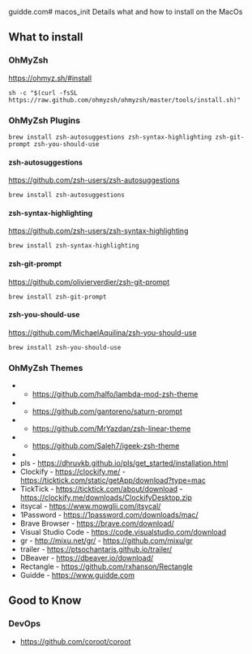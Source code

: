 guidde.com# macos_init
Details what and how to install on the MacOs


## What to install
### OhMyZsh
https://ohmyz.sh/#install
```
sh -c "$(curl -fsSL https://raw.github.com/ohmyzsh/ohmyzsh/master/tools/install.sh)"
```

### OhMyZsh Plugins
```
brew install zsh-autosuggestions zsh-syntax-highlighting zsh-git-prompt zsh-you-should-use
```

#### zsh-autosuggestions
https://github.com/zsh-users/zsh-autosuggestions 
```
brew install zsh-autosuggestions
```

#### zsh-syntax-highlighting
https://github.com/zsh-users/zsh-syntax-highlighting
```
brew install zsh-syntax-highlighting
```

#### zsh-git-prompt
https://github.com/olivierverdier/zsh-git-prompt
```
brew install zsh-git-prompt
```

#### zsh-you-should-use
https://github.com/MichaelAquilina/zsh-you-should-use
```
brew install zsh-you-should-use
```

### OhMyZsh Themes
- - https://github.com/halfo/lambda-mod-zsh-theme
- - https://github.com/gantoreno/saturn-prompt
- - https://github.com/MrYazdan/zsh-linear-theme
- - https://github.com/Saleh7/igeek-zsh-theme
- 
- pls - https://dhruvkb.github.io/pls/get_started/installation.html
- Clockify - https://clockify.me/ - https://ticktick.com/static/getApp/download?type=mac
- TickTick - https://ticktick.com/about/download - https://clockify.me/downloads/ClockifyDesktop.zip
- itsycal - https://www.mowglii.com/itsycal/
- 1Password - https://1password.com/downloads/mac/
- Brave Browser - https://brave.com/download/
- Visual Studio Code - https://code.visualstudio.com/download
- gr - http://mixu.net/gr/ - https://github.com/mixu/gr
- trailer - https://ptsochantaris.github.io/trailer/
- DBeaver - https://dbeaver.io/download/
- Rectangle - https://github.com/rxhanson/Rectangle
- Guidde - https://www.guidde.com

## Good to Know
### DevOps
- https://github.com/coroot/coroot
